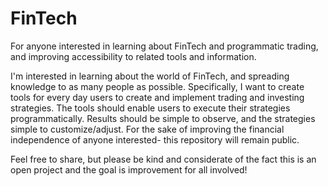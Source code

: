 # FinTech
For anyone interested in learning about FinTech and programmatic trading, and improving accessibility to related tools and information. 

I'm interested in learning about the world of FinTech, and spreading knowledge to as many people as possible. Specifically, I want to create tools for every day users to create and implement trading and investing strategies. The tools should enable users to execute their strategies programmatically. Results should be simple to observe, and the strategies simple to customize/adjust. For the sake of improving the financial independence of anyone interested- this repository will remain public.

Feel free to share, but please be kind and considerate of the fact this is an open project and the goal is improvement for all involved!

